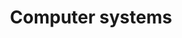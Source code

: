 ---
title: Computer systems
longTitle: 'Computer systems'
tags:
- gccommon
french:
- "[[Systeme informatique]]"
usedFor:
- "[[Computer operating systems]]"
---
